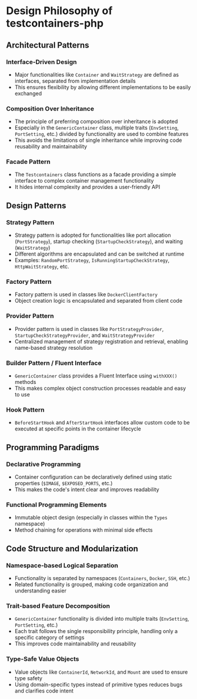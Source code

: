 # Design Philosophy of testcontainers-php

## Architectural Patterns

### Interface-Driven Design
- Major functionalities like `Container` and `WaitStrategy` are defined as interfaces, separated from implementation details
- This ensures flexibility by allowing different implementations to be easily exchanged

### Composition Over Inheritance
- The principle of preferring composition over inheritance is adopted
- Especially in the `GenericContainer` class, multiple traits (`EnvSetting`, `PortSetting`, etc.) divided by functionality are used to combine features
- This avoids the limitations of single inheritance while improving code reusability and maintainability

### Facade Pattern
- The `Testcontainers` class functions as a facade providing a simple interface to complex container management functionality
- It hides internal complexity and provides a user-friendly API

## Design Patterns

### Strategy Pattern
- Strategy pattern is adopted for functionalities like port allocation (`PortStrategy`), startup checking (`StartupCheckStrategy`), and waiting (`WaitStrategy`)
- Different algorithms are encapsulated and can be switched at runtime
- Examples: `RandomPortStrategy`, `IsRunningStartupCheckStrategy`, `HttpWaitStrategy`, etc.

### Factory Pattern
- Factory pattern is used in classes like `DockerClientFactory`
- Object creation logic is encapsulated and separated from client code

### Provider Pattern
- Provider pattern is used in classes like `PortStrategyProvider`, `StartupCheckStrategyProvider`, and `WaitStrategyProvider`
- Centralized management of strategy registration and retrieval, enabling name-based strategy resolution

### Builder Pattern / Fluent Interface
- `GenericContainer` class provides a Fluent Interface using `withXXX()` methods
- This makes complex object construction processes readable and easy to use

### Hook Pattern
- `BeforeStartHook` and `AfterStartHook` interfaces allow custom code to be executed at specific points in the container lifecycle

## Programming Paradigms

### Declarative Programming
- Container configuration can be declaratively defined using static properties (`$IMAGE`, `$EXPOSED_PORTS`, etc.)
- This makes the code's intent clear and improves readability

### Functional Programming Elements
- Immutable object design (especially in classes within the `Types` namespace)
- Method chaining for operations with minimal side effects

## Code Structure and Modularization

### Namespace-based Logical Separation
- Functionality is separated by namespaces (`Containers`, `Docker`, `SSH`, etc.)
- Related functionality is grouped, making code organization and understanding easier

### Trait-based Feature Decomposition
- `GenericContainer` functionality is divided into multiple traits (`EnvSetting`, `PortSetting`, etc.)
- Each trait follows the single responsibility principle, handling only a specific category of settings
- This improves code maintainability and reusability

### Type-Safe Value Objects
- Value objects like `ContainerId`, `NetworkId`, and `Mount` are used to ensure type safety
- Using domain-specific types instead of primitive types reduces bugs and clarifies code intent
